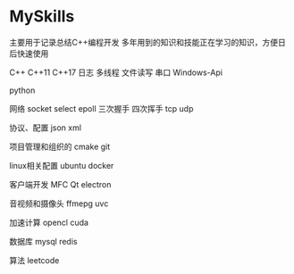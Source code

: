 # MySkills
主要用于记录总结C++编程开发 多年用到的知识和技能正在学习的知识，方便日后快速使用

C++
C++11 C++17 日志 多线程 文件读写 串口 Windows-Api

python

网络
socket select epoll 三次握手 四次挥手 tcp udp 

协议、配置
json xml 

项目管理和组织的
cmake git 

linux相关配置
ubuntu docker

客户端开发
MFC Qt electron

音视频和摄像头
ffmepg uvc 

加速计算
opencl cuda

数据库
mysql redis

算法
leetcode








